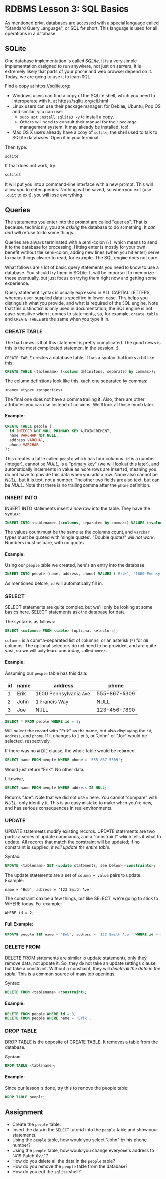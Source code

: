 # RDBMS Lesson 3: SQL Basics

As mentioned prior, databases are accessed with a special language called "Standard Query Language", or SQL for short. This language is used for all operations in a database.

## SQLite

One database implementation is called _SQLite_. It is a very simple implementation designed to run anywhere, not just on servers. It is extremely likely that parts of your phone and web browser depend on it. Today, we are going to use it to learn SQL.

Find a copy at https://sqlite.org:

-   Windows users can find a copy of the SQLite shell, which you need to interoperate with it, at https://sqlite.org/cli.html
-   Linux users can use their package manager: for Debian, Ubuntu, Pop OS and similar, you can use:
    -   `sudo apt install sqlite3 -y` to install a copy.
    -   Others will need to consult their manual for their package management system. It may already be installed, too!
-   Mac OS X users already have a copy of `sqlite`, the shell used to talk to SQLite databases. Open it in your terminal.

Then type:

```bash
sqlite
```

If that does not work, try:

```bash
sqlite3
```

It will put you into a command-line interface with a new prompt. This will allow you to enter queries. Nothing will be saved, so when you exit (use `.quit` to exit), you will lose everything.

## Queries

The statements you enter into the prompt are called "queries". That is because, technically, you are _asking_ the database to do something. It _can and will_ refuse to do some things.

Queries are always terminated with a semi-colon (`;`), which means to send it to the database for processing. Hitting enter is mostly for your own benefit without the semi-colon, adding new lines (when you hit enter) serve to make things clearer to read, for example. The SQL engine does not care.

What follows are a lot of basic query statements you need to know to use a database. You should try them in SQLite. It will be important to memorize these eventually, but just focus on trying them right now and getting some experience.

Query statement syntax is usually expressed in ALL CAPITAL LETTERS, whereas user-supplied data is specified in lower-case. This helps you distinguish what you provide, and what is required of the SQL engine. Note that this distinction is only used in documentation; the SQL engine is not case-sensitive when it comes to statements, so, for example, `create table` and `CREATE TABLE` are the same when you type it in.

### CREATE TABLE

The bad news is that this statement is pretty complicated. The good news is this is the most complicated statement in the session. :)

`CREATE TABLE` creates a database table. It has a syntax that looks a bit like this:

```sql
CREATE TABLE <tablename> (<column definitons, separated by commas>);
```

The column definitions look like this, each one separated by commas:

```
<name> <type> <properties>
```

The final one does not have a comma trailing it. Also, there are other attributes you can use instead of columns. We'll look at those much later.

#### Example:

```sql
CREATE TABLE people (
  id INTEGER NOT NULL PRIMARY KEY AUTOINCREMENT,
  name VARCHAR NOT NULL,
  address VARCHAR,
  phone VARCHAR
);
```

This creates a table called `people` which has four columns. `id` is a number (integer), cannot be _NULL_, is a "primary key" (we will look at this later), and automatically increments in value as more rows are inserted, meaning you do not have to provide this data when you add a row. Name also cannot be _NULL_, but it is text, not a number. The other two fields are also text, but can be _NULL_. Note that there is no trailing comma after the `phone` definition.

### INSERT INTO

INSERT INTO statements insert a _new_ row into the table. They have the syntax:

```sql
INSERT INTO <tablename> (<columns, separated by commas>) VALUES (<values, separated by commas>);
```

The values count must be the same as the columns count, and `varchar` types must be quoted with 'single quotes'. "Double quotes" _will not work_. Numbers must be bare, with no quotes.

#### Example:

Using our `people` table we created, here's an entry into the database:

```sql
INSERT INTO people (name, address, phone) VALUES ('Erik', '1600 Pennsylvania Ave.', '555-867-5309');
```

As mentioned before, `id` will automatically fill in.

### SELECT

SELECT statements are quite complex, but we'll only be looking at some basics here. SELECT statements ask the database for data.

The syntax is as follows:

```sql
SELECT <columns> FROM <table> [optional selectors];
```

`columns` is a comma-separated list of columns, or an asterisk (`*`) for _all_ columns. The optional selectors do not need to be provided, and are quite vast, so we will only learn one today, called `WHERE`.

#### Example:

Assuming our `people` table has this data:

| id  | name | address                | phone        |
| --- | ---- | ---------------------- | ------------ |
| 1   | Erik | 1600 Pennsylvania Ave. | 555-867-5309 |
| 2   | John | 1 Francis Way          | NULL         |
| 3   | Joe  | NULL                   | 123-456-7890 |

```sql
SELECT * FROM people WHERE id = 1;
```

Will select the record with "Erik" as the name, but also displaying the `id`, `address`, and `phone`. If it changes to `2` or `3`, or "John" or "Joe" would be selected, respectively.

If there was no `WHERE` clause, the whole table would be returned.

```sql
SELECT name FROM people WHERE phone = '555-867-5309';
```

Would just return "Erik". No other data.

Likewise,

```sql
SELECT name FROM people WHERE address IS NULL;
```

Returns "Joe". Note that we did not use `=` here. You cannot "compare" with _NULL_, only identify it. This is an easy mistake to make when you're new, and has serious consequences in real environments.

### UPDATE

UPDATE statements modify existing records. UPDATE statements are two parts: a series of update commands, and a "constraint" which tells it what to update. All records that match the constraint will be updated; if no constraint is supplied, _it will update the entire table_.

Syntax:

```sql
UPDATE <tablename> SET <update statements, see below> <constraints>;
```

The update statements are a set of `column = value` pairs to update. Example:

```
name = 'Bob', address = '123 Smith Ave'
```

The constraint can be a few things, but like SELECT, we're going to stick to WHERE today. For example:

```
WHERE id = 2;
```

#### Full Example:

```sql
UPDATE people SET name = 'Bob', address = '123 Smith Ave.' WHERE id = 1;
```

### DELETE FROM

DELETE FROM statements are similar to update statements, only they remove data, not update it. So, they do not take an update settings clause, but take a constraint. Without a constraint, they will _delete all the data in the table_. This is a common source of many job openings.

Syntax:

```sql
DELETE FROM <tablename> <constraint>;
```

#### Example:

```sql
DELETE FROM people WHERE id = 3;
DELETE FROM people WHERE name = 'Erik';
```

### DROP TABLE

DROP TABLE is the opposite of CREATE TABLE. It removes a table from the database.

Syntax:

```sql
DROP TABLE <tablename>;
```

#### Example:

Since our lesson is done, try this to remove the people table:

```sql
DROP TABLE people;
```

## Assignment

-   Create the `people` table.
-   Insert the data in the `SELECT` tutorial into the `people` table and show your statements.
-   Using the `people` table, how would you select "John" by his phone number?
-   Using the `people` table, how would you change everyone's address to "419 Patch Ave."?
-   How do you delete all the data in the `people` table?
-   How do you remove the `people` table from the database?
-   How do you exit the `sqlite` shell?
